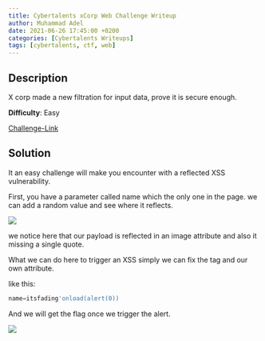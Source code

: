 ```yaml
---
title: Cybertalents xCorp Web Challenge Writeup
author: Muhammad Adel
date: 2021-06-26 17:45:00 +0200
categories: [Cybertalents Writeups]
tags: [cybertalents, ctf, web]
---
```


## **Description**

X corp made a new filtration for input data, prove it is secure enough.

**‌Difficulty**: Easy

[Challenge-Link](https://cybertalents.com/challenges/web/x-corp)

## **Solution**

It an easy challenge will make you encounter with a reflected XSS vulnerability.

First, you have a parameter called name which the only one in the page. we can add a random value and see where it reflects.

![](https://gblobscdn.gitbook.com/assets%2F-Mc-dhcC8XUrwR1pTDRF%2F-McEIssKZgDg2fgcbjFB%2F-McEgejQNrfqO358gvTA%2F1.png?alt=media&token=05fef233-b321-45b9-a76d-004ad27501e5)

we notice here that our payload is reflected in an image attribute and also it missing a single quote.

What we can do here to trigger an XSS simply we can fix the tag and our own attribute.

like this:

```javascript
name=itsfading'onload(alert(0))
```

And we will get the flag once we trigger the alert.

![](https://gblobscdn.gitbook.com/assets%2F-Mc-dhcC8XUrwR1pTDRF%2F-McEIssKZgDg2fgcbjFB%2F-McEhwKQGE6_45ymcszE%2F2.png?alt=media&token=febb217a-5983-4ffc-8807-0cba6d85591d)